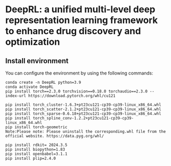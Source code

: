 # DeepRL: a unified multi-level deep representation learning framework to enhance drug discovery and optimization
## Install environment
You can configure the environment by using the following commands:
```
conda create -n DeepRL python=3.9
conda activate DeepRL
pip install torch==2.3.0 torchvision==0.18.0 torchaudio==2.3.0 --index-url https://download.pytorch.org/whl/cu121

pip install torch_cluster-1.6.3+pt23cu121-cp39-cp39-linux_x86_64.whl
pip install torch_scatter-2.1.2+pt23cu121-cp39-cp39-linux_x86_64.whl
pip install torch_sparse-0.6.18+pt23cu121-cp39-cp39-linux_x86_64.whl
pip install torch_spline_conv-1.2.2+pt23cu121-cp39-cp39-linux_x86_64.whl
pip install torch-geometric
Note:Please note: Please uninstall the corresponding.whl file from the official website. https://data.pyg.org/whl/

pip install rdkit= 2024.3.5
pip install biopython=1.83
pip install openbabel=3.1.1 
pip install plip=2.4.0

```

